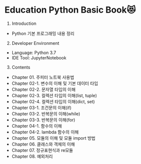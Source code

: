# Education Python Basic Book:heart_eyes_cat:
1. Introduction
  - Python 기본 프로그래밍 내용 정리
 
2. Developer Environment
  - Language: Python 3.7
  - IDE Tool: JupyterNotebook
 
3. Contents
  - Chapter 01. 주피터 노트북 사용법
  - Chapter 02-1. 변수의 이해 및 기본 데이터 타입
  - Chapter 02-2. 문자열 타입의 이해
  - Chapter 02-3. 컬렉션 타입의 이해(list, tuple)
  - Chapter 02-4. 컬렉션 타입의 이해(dict, set)
  - Chapter 03-1. 조건문의 이해(if)
  - Chapter 03-2. 반복문의 이해(while)
  - Chapter 03-3. 반복문의 이해(for)
  - Chapter 04-1. 함수의 이해
  - Chapter 04-2. lambda 함수의 이해
  - Chapter 05. 모듈의 이해 및 모듈 import 방법
  - Chapter 06. 클래스와 객체의 이해
  - Chapter 07. 정규표현식과 re모듈
  - Chapter 08. 예외처리
